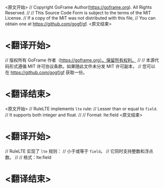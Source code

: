 
<原文开始>
// Copyright GoFrame Author(https://goframe.org). All Rights Reserved.
//
// This Source Code Form is subject to the terms of the MIT License.
// If a copy of the MIT was not distributed with this file,
// You can obtain one at https://github.com/gogf/gf.
<原文结束>

# <翻译开始>
// 版权所有 GoFrame 作者（https://goframe.org）。保留所有权利。
//
// 本源代码形式遵循 MIT 许可协议条款。如果随此文件未分发 MIT 许可副本，
// 您可以在 https://github.com/gogf/gf 获取一份。
# <翻译结束>


<原文开始>
// RuleLTE implements `lte` rule:
// Lesser than or equal to `field`.
// It supports both integer and float.
//
// Format: lte:field
<原文结束>

# <翻译开始>
// RuleLTE 实现了 `lte` 规则：
// 小于或等于 `field`。
// 它同时支持整数和浮点数。
//
// 格式：lte:field
# <翻译结束>


